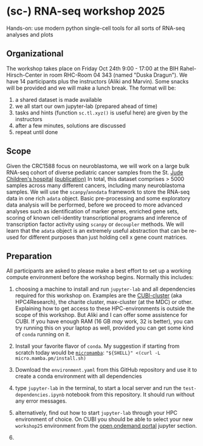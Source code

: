 # (sc-) RNA-seq workshop 2025
Hands-on: use modern python single-cell tools for all sorts of RNA-seq analyses and plots

## Organizational

The workshop takes place on Friday Oct 24th 9:00 - 17:00 at the BIH Rahel-Hirsch-Center in room RHC-Room 04 343 (named "Duska Dragun").
We have 14 participants plus the instructors (Aliki and Marvin). Some snacks will be provided and we will make a lunch break.
The format will be:
  1) a shared dataset is made available
  2) we all start our own jupyter-lab (prepared ahead of time)
  3) tasks and hints (function `sc.tl.xyz()` is useful here) are given by the instructors
  4) after a few minutes, solutions are discussed
  5) repeat until done

## Scope

Given the CRC1588 focus on neuroblastoma, we will work on a large bulk RNA-seq cohort of diverse pediatric cancer samples from the St. [Jude Children's hospital](https://www.stjude.cloud/) [(publication)](https://dx.doi.org/10.1158/2159-8290.CD-20-1230) In total, this dataset comprises > 5000 samples across many different cancers, including many neuroblastoma samples. We will use the `scanpy`/`anndata` framework to store the RNA-seq data in one rich `adata` object. Basic pre-processing and some exploratory data analysis will be performed, before we proceed to more advanced analyses such as identification of marker genes, enriched gene sets, scoring of known cell-identity transcriptional programs and inference of transcription factor activity using `scanpy` or `decoupler` methods. We will learn that the `adata` object is an extremely useful abstraction that can be re-used for different purposes than just holding cell x gene count matrices.

## Preparation

All participants are asked to please make a best effort to set up a working compute environment before the workshop begins. Normally this includes:
  1) choosing a machine to install and run `jupyter-lab` and all dependencies required for this workshop on. Examples are the [CUBI-cluster](https://hpc-docs.cubi.bihealth.org/admin/getting-access/) (aka HPC4Research), the charite cluster, max-cluster (at the MDC) or other. Explaining how to get access to these HPC-environments is outside the scope of this workshop. But Aliki and I can offer some assistence for CUBI. If you have enough RAM (16 GB *may* work, 32 is better), you can try running this on your laptop as well, provided you can get some kind of `conda` running on it.
  2) Install your favorite flavor of `conda`. My suggestion if starting from scratch today would be [`micromamba`](https://mamba.readthedocs.io/en/latest/installation/micromamba-installation.html): `"${SHELL}" <(curl -L micro.mamba.pm/install.sh)`
  3) Download the `environment.yaml` from this GitHub repository and use it to create a conda environment with all dependencies
  4) type `jupyter-lab` in the terminal, to start a local server and run the `test-dependencies.ipynb` notebook from this repository. It should run without any error messages.
  5) alternatively, find out how to start `jupyter-lab` through your HPC environment of choice. On CUBI you should be able to select your new `workshop25` environment from the [open ondemand portal](https://hpc-portal.cubi.bihealth.org/) jupyter section.

  6) 







